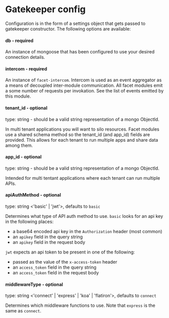 # Gatekeeper config

Configuration is in the form of a settings object that gets passed to gatekeeper constructor. The following options are available:

#### db - required

An instance of mongoose that has been configured to use your desired connection details. 

#### intercom - required

An instance of `facet-intercom`. Intercom is used as an event aggregator as a means of decoupled inter-module communication. All facet modules emit a some number of requests per invokation. See the list of events emitted by this module.


#### tenant_id - optional

type: string - should be a valid string representation of a mongo ObjectId.

In multi tenant applications you will want to silo resources. Facet modules use a shared schema method so the tenant_id (and app_id) fields are provided. This allows for each tenant to run multiple apps and share data among them.

#### app_id - optional

type: string - should be a valid string representation of a mongo ObjectId.

Intended for multi tentant applications where each tenant can run multiple APIs.

#### apiAuthMethod - optional

type: string <'basic' | 'jwt'>, defaults to `basic`

Determines what type of API auth method to use. `basic` looks for an api key in the following places: 

* a base64 encoded api key in the `Authorization` header (most common)
* an `apikey` field in the query string
* an `apikey` field in the request body

`jwt` expects an api token to be present in one of the following:

* passed as the value of the `x-access-token` header
* an `access_token` field in the query string
* an `access_token` field in the request body

#### middlewareType - optional

type: string <'connect' | 'express' | 'koa' | 'flatiron'>, defaults to `connect`

Determines which middleware functions to use. Note that `express` is the same as `connect`.
